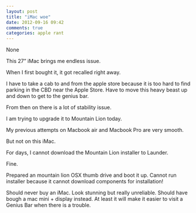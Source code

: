 ```yaml
---
layout: post
title: "iMac woe"
date: 2012-09-16 09:42
comments: true
categories: apple rant
---
```


None


This 27” iMac brings me endless issue.


When I first bought it, it got recalled right away.


I have to take a cab to and from the apple store because it is too hard to find parking in the CBD near the Apple Store. Have to move this heavy beast up and down to get to the genius bar.


From then on there is a lot of stability issue.


I am trying to upgrade it to Mountain Lion today.


My previous attempts on Macbook air and Macbook Pro are very smooth.


But not on this iMac.


For days, I cannot download the Mountain Lion installer to Launder.


Fine.


Prepared an mountain lion OSX thumb drive and boot it up. Cannot run installer because it cannot download components for installation!


Should never buy an iMac. Look stunning but really unreliable. Should have bough a mac mini + display instead. At least it will make it easier to visit a Genius Bar when there is a trouble.

